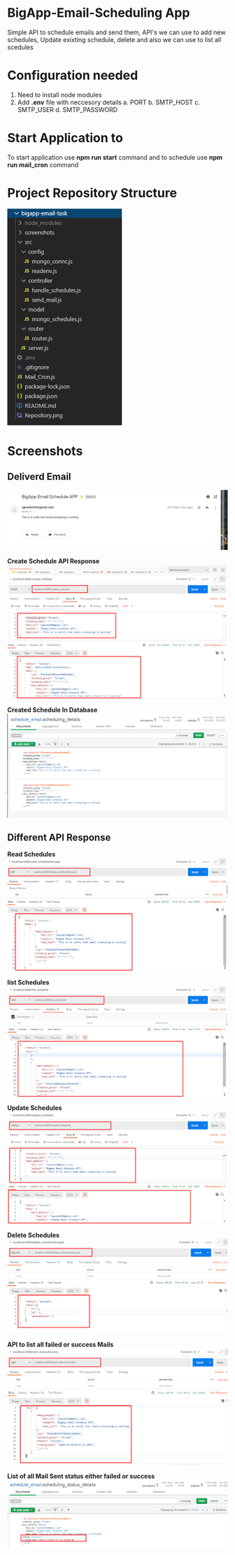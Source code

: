 # BigApp-Email-Scheduling App
Simple API to schedule emails and send them, API's we can use to add new schedules, Update exixting schedule, delete and also we can use to list all scedules 

# Configuration needed
 1. Need to install node modules
 2. Add **.env** file with neccesory details
 a. PORT
 b. SMTP_HOST
 c. SMTP_USER
 d. SMTP_PASSWORD

# Start Application to
To start application use **npm run start** command and to schedule use **npm run mail_cron** command

# Project Repository Structure
![alt text](/screenshots/Repository.png "Repository Details")

# Screenshots

## Deliverd Email 
![alt text](/screenshots/Delivered_Mail.png "Description goes here")

**Create Schedule API Response**
![alt text](/screenshots/Create_Schedule_Api.png "Create Schedule API Response Executed in postman")

**Created Schedule In Database**
![alt text](/screenshots/Schedule_Details_DB.png "Created Schedule in DataBase")

## Different API Response

**Read Schedules**
![alt text](/screenshots/Read_Schedule.png "Response Executed in postman")

**list Schedules**
![alt text](/screenshots/List_Schedule.png "Response Executed in postman")

**Update Schedules**
![alt text](/screenshots/Update_Schedule.png "Response Executed in postman")

**Delete Schedules**
![alt text](/screenshots/Delete_schedule.png "Response Executed in postman")

**API to list all failed or success Mails**
![alt text](/screenshots/Get_Sent_Status.png "Response Executed in postman")

**List of all Mail Sent status either failed or success**
![alt text](/screenshots/Sent_Status_DB.png "Response Executed in postman")
